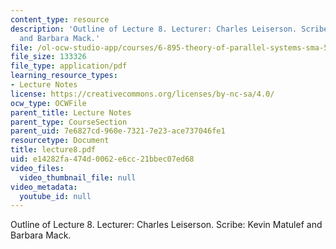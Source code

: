 ```yaml
---
content_type: resource
description: 'Outline of Lecture 8. Lecturer: Charles Leiserson. Scribe: Kevin Matulef
  and Barbara Mack.'
file: /ol-ocw-studio-app/courses/6-895-theory-of-parallel-systems-sma-5509-fall-2003/e14282fa474d0062e6cc21bbec07ed68_lecture8.pdf
file_size: 133326
file_type: application/pdf
learning_resource_types:
- Lecture Notes
license: https://creativecommons.org/licenses/by-nc-sa/4.0/
ocw_type: OCWFile
parent_title: Lecture Notes
parent_type: CourseSection
parent_uid: 7e6827cd-960e-7321-7e23-ace737046fe1
resourcetype: Document
title: lecture8.pdf
uid: e14282fa-474d-0062-e6cc-21bbec07ed68
video_files:
  video_thumbnail_file: null
video_metadata:
  youtube_id: null
---
```

Outline of Lecture 8. Lecturer: Charles Leiserson. Scribe: Kevin Matulef and Barbara Mack.